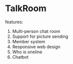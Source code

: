 # TalkRoom
features:
1. Multi-person chat room
2. Support for picture sending
3. Member system
4. Responsive web design
5. Who is oneline
6. Chatbot
